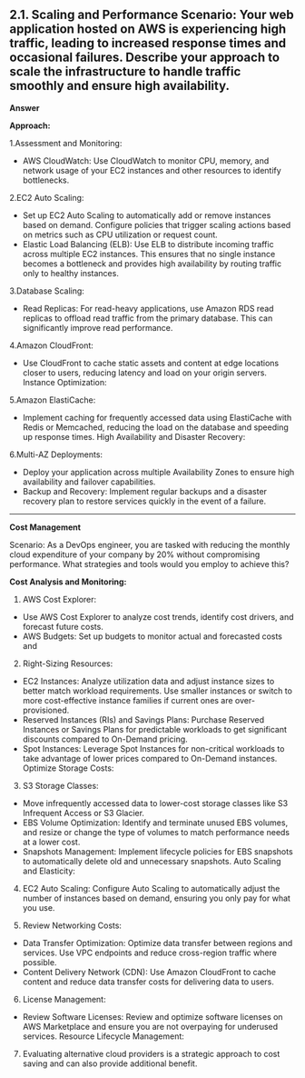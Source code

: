 
2.1. Scaling and Performance
Scenario: Your web application hosted on AWS is experiencing high traffic, leading to increased response times and occasional failures. Describe your approach to scale the infrastructure to handle traffic smoothly and ensure high availability.
---
**Answer**

**Approach:**

1.Assessment and Monitoring:
- AWS CloudWatch: Use CloudWatch to monitor CPU, memory, and network usage of your EC2 instances and other resources to identify bottlenecks.


2.EC2 Auto Scaling: 
- Set up EC2 Auto Scaling to automatically add or remove instances based on demand. Configure policies that trigger scaling actions based on metrics such as CPU utilization or request count.
- Elastic Load Balancing (ELB): Use ELB to distribute incoming traffic across multiple EC2 instances. This ensures that no single instance becomes a bottleneck and provides high availability by routing traffic only to healthy instances.

3.Database Scaling:
- Read Replicas: For read-heavy applications, use Amazon RDS read replicas to offload read traffic from the primary database. This can significantly improve read performance.

4.Amazon CloudFront:
- Use CloudFront to cache static assets and content at edge locations closer to users, reducing latency and load on your origin servers.
Instance Optimization:

5.Amazon ElastiCache:
- Implement caching for frequently accessed data using ElastiCache with Redis or Memcached, reducing the load on the database and speeding up response times.
High Availability and Disaster Recovery:

6.Multi-AZ Deployments:
- Deploy your application across multiple Availability Zones to ensure high availability and failover capabilities.
- Backup and Recovery: Implement regular backups and a disaster recovery plan to restore services quickly in the event of a failure.

---
**Cost Management**

Scenario: As a DevOps engineer, you are tasked with reducing the monthly cloud expenditure of your company by 20% without compromising performance. What strategies and tools would you employ to achieve this?

**Cost Analysis and Monitoring:**

1. AWS Cost Explorer: 
- Use AWS Cost Explorer to analyze cost trends, identify cost drivers, and forecast future costs.
- AWS Budgets: Set up budgets to monitor actual and forecasted costs and 

2. Right-Sizing Resources:
- EC2 Instances: Analyze utilization data and adjust instance sizes to better match workload requirements. Use smaller instances or switch to more cost-effective instance families if current ones are over-provisioned.
- Reserved Instances (RIs) and Savings Plans: Purchase Reserved Instances or Savings Plans for predictable workloads to get significant discounts compared to On-Demand pricing.
- Spot Instances: Leverage Spot Instances for non-critical workloads to take advantage of lower prices compared to On-Demand instances.
Optimize Storage Costs:

3. S3 Storage Classes:
- Move infrequently accessed data to lower-cost storage classes like S3 Infrequent Access or S3 Glacier.
- EBS Volume Optimization: Identify and terminate unused EBS volumes, and resize or change the type of volumes to match performance needs at a lower cost.
- Snapshots Management: Implement lifecycle policies for EBS snapshots to automatically delete old and unnecessary snapshots.
Auto Scaling and Elasticity:

4. EC2 Auto Scaling: Configure Auto Scaling to automatically adjust the number of instances based on demand, ensuring you only pay for what you use.

5. Review Networking Costs:
- Data Transfer Optimization: Optimize data transfer between regions and services. Use VPC endpoints and reduce cross-region traffic where possible.
- Content Delivery Network (CDN): Use Amazon CloudFront to cache content and reduce data transfer costs for delivering data to users.

6. License Management:
- Review Software Licenses: Review and optimize software licenses on AWS Marketplace and ensure you are not overpaying for underused services.
Resource Lifecycle Management:

7. Evaluating alternative cloud providers is a strategic approach to cost saving and can also provide additional benefit.